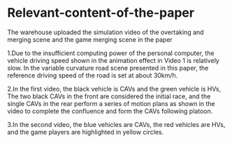 # Relevant-content-of-the-paper
The warehouse uploaded the simulation video of the overtaking and merging scene and the game merging scene in the paper

1.Due to the insufficient computing power of the personal computer, the vehicle driving speed shown in the animation effect in Video 1 is relatively slow. In the variable curvature road scene presented in this paper, the reference driving speed of the road is set at about 30km/h.

2.In the first video, the black vehicle is CAVs and the green vehicle is HVs, The two black CAVs in the front are considered the initial race, and the single CAVs in the rear perform a series of motion plans as shown in the video to complete the confluence and form the CAVs following platoon.

3.In the second video, the blue vehicles are CAVs, the red vehicles are HVs, and the game players are highlighted in yellow circles.


